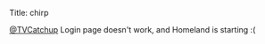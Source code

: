 Title: chirp

<a href="http://twitter.com/TVCatchup">@TVCatchup</a> Login page doesn't work, and Homeland is starting :(
